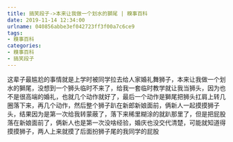 ```yaml
---
title: 搞笑段子->本来让我做一个划水的獅尾 | 糗事百科
date: 2019-11-14 12:34:00
urlname: 040856abbe3ef042723ff3f00a7c6ce9
tags: 
- 糗事百科
categories:
- 糗事百科
- 搞笑段子
---
```

这辈子最尴尬的事情就是上学时被同学拉去给人家婚礼舞狮子，本来让我做一个划水的獅尾，没想到一个狮头临时不来了，给我一套临时教学就让我当狮头，因为也不是很高端的婚礼，也就几个动作就好了，最后一个动作是獅尾把狮头扛肩上转几圈落下来，再几个动作，然后整个狮子趴在新郎新娘面前，俩新人一起摸摸狮子头，结果因为是第一次给我转蒙蔽了，落下来稀里糊涂的就趴那里了，但是把屁股落在新娘面前了，俩新人也是第一次没啥经验，婚庆也没交代清楚，可能就知道得摸摸狮子，两人上来就摸了后面扮狮子尾的我同学的屁股


